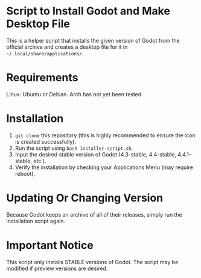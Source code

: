 # Script to Install Godot and Make Desktop File
This is a helper script that installs the given version of Godot from the official archive and creates a desktop file for it in `~/.local/share/applications/`.
# Requirements
Linux: Ubuntu or Debian. Arch has not yet been tested.
# Installation
1. `git clone` this repository (this is highly recommended to ensure the icon is created successfully).
2. Run the script using `bash installer-script.sh`.
3. Input the desired stable version of Godot (4.3-stable, 4.4-stable, 4.4.1-stable, etc.).
4. Verify the installation by checking your Applications Menu (may require reboot).
# Updating Or Changing Version
Because Godot keeps an archive of all of their releases, simply run the installation script again.
# Important Notice
This script only installs STABLE versions of Godot. The script may be modified if preview versions are desired.
